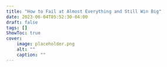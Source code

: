 ```yaml
---
title: "How to Fail at Almost Everything and Still Win Big"
date: 2023-06-04T05:52:30-04:00
draft: false
tags: []
ShowToc: true
cover:
    image: placeholder.png
    alt: ""
    caption: ""
---
```


